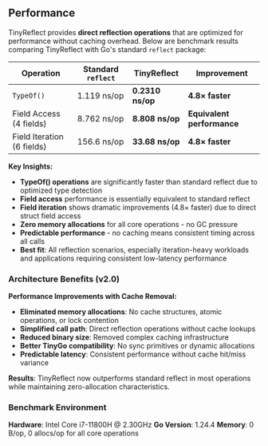 ## Performance

TinyReflect provides **direct reflection operations** that are optimized for performance without caching overhead. Below are benchmark results comparing TinyReflect with Go's standard `reflect` package:

| Operation | Standard `reflect` | TinyReflect | Improvement |
|-----------|-------------------|-------------|-------------|
| `TypeOf()` | 1.119 ns/op | **0.2310 ns/op** | **4.8× faster** |
| Field Access (4 fields) | 8.762 ns/op | **8.808 ns/op** | **Equivalent performance** |
| Field Iteration (6 fields) | 156.6 ns/op | **33.68 ns/op** | **4.8× faster** |

**Key Insights:**
- **TypeOf() operations** are significantly faster than standard reflect due to optimized type detection
- **Field access** performance is essentially equivalent to standard reflect
- **Field iteration** shows dramatic improvements (4.8× faster) due to direct struct field access
- **Zero memory allocations** for all core operations - no GC pressure
- **Predictable performance** - no caching means consistent timing across all calls
- **Best fit**: All reflection scenarios, especially iteration-heavy workloads and applications requiring consistent low-latency performance

### Architecture Benefits (v2.0)

**Performance Improvements with Cache Removal:**
- **Eliminated memory allocations**: No cache structures, atomic operations, or lock contention
- **Simplified call path**: Direct reflection operations without cache lookups
- **Reduced binary size**: Removed complex caching infrastructure
- **Better TinyGo compatibility**: No sync primitives or dynamic allocations
- **Predictable latency**: Consistent performance without cache hit/miss variance

**Results**: TinyReflect now outperforms standard reflect in most operations while maintaining zero-allocation characteristics.

### Benchmark Environment

**Hardware**: Intel Core i7-11800H @ 2.30GHz
**Go Version**: 1.24.4
**Memory**: 0 B/op, 0 allocs/op for all core operations

